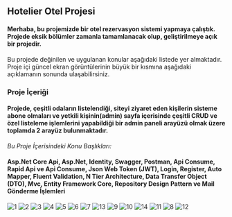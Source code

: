 ## **Hotelier Otel Projesi**
#### Merhaba, bu projemizde bir otel rezervasyon sistemi yapmaya çalıştık. Projede eksik bölümler zamanla tamamlanacak olup, geliştirilmeye açık bir projedir.
Bu projede değinilen ve uygulanan konular aşağıdaki listede yer almaktadır. Proje içi güncel ekran görüntülerinin büyük bir kısmına aşağıdaki açıklamanın sonunda ulaşabilirsiniz.
### **Proje İçeriği**
#### Projede, çeşitli odaların listelendiği, siteyi ziyaret eden kişilerin sisteme abone olmaları ve  yetkili kişinin(admin) sayfa içerisinde çeşitli CRUD ve özel listeleme işlemlerini yapabildiği bir admin paneli arayüzü olmak üzere toplamda 2 arayüz bulunmaktadır.

*Bu Proje İçerisindeki Konu Başlıkları:*
####  Asp.Net Core Api, Asp.Net, Identity, Swagger, Postman, Api Consume, Rapid Api ve Api Consume, Json Web Token (JWT), Login, Register, Auto Mapper, Fluent Validation, N Tier Architecture, Data Transfer Object (DTO), Mvc, Entity Framework Core, Repository Design Pattern ve Mail Gönderme İşlemleri

![1](https://github.com/MelihDincer/HotelApiProject-ApiConsume/assets/115299123/9a05a4bf-6a9e-42b1-8a82-cd6765933e59)
![2](https://github.com/MelihDincer/HotelApiProject-ApiConsume/assets/115299123/4a5e895f-b800-4cf0-96a6-1ac02a5733d6)
![3](https://github.com/MelihDincer/HotelApiProject-ApiConsume/assets/115299123/17e2ad1b-2439-4e2c-8be7-dcef800bec15)
![4](https://github.com/MelihDincer/HotelApiProject-ApiConsume/assets/115299123/13d4eb53-ac2c-4b09-b96d-3744ff14706c)
![5](https://github.com/MelihDincer/HotelApiProject-ApiConsume/assets/115299123/bbdfd6eb-09ec-4702-986c-8fa1ade12f54)
![6](https://github.com/MelihDincer/HotelApiProject-ApiConsume/assets/115299123/20d7c10f-ba6b-4ba0-8b15-2bc866f16c3e)
![7](https://github.com/MelihDincer/HotelApiProject-ApiConsume/assets/115299123/a97204ca-9460-450b-b43f-2a4afe3d8aef)
![13](https://github.com/MelihDincer/HotelApiProject-ApiConsume/assets/115299123/cdb8ab02-c549-4f98-ad83-cf23356981c2)
![9](https://github.com/MelihDincer/HotelApiProject-ApiConsume/assets/115299123/38f3a84a-ea36-404c-9320-6318c311f71a)
![10](https://github.com/MelihDincer/HotelApiProject-ApiConsume/assets/115299123/2e4c1e4c-497c-4f2b-9857-8a3caed63bd2)
![14](https://github.com/MelihDincer/HotelApiProject-ApiConsume/assets/115299123/8729bc9d-6478-43c9-a0ea-f05a5e6fb700)
![11](https://github.com/MelihDincer/HotelApiProject-ApiConsume/assets/115299123/5bd157c3-8b1b-4faa-ac43-eb8fbd116205)
![8](https://github.com/MelihDincer/HotelApiProject-ApiConsume/assets/115299123/0cdc4d36-d6eb-4c6a-895b-4f95b228f44e)
![12](https://github.com/MelihDincer/HotelApiProject-ApiConsume/assets/115299123/cc1575e4-f2c9-474b-a71b-142f9173f766)
